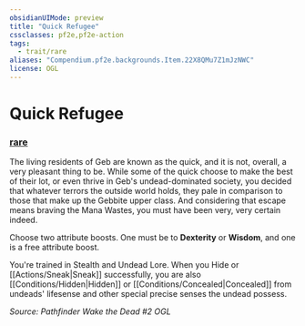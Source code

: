 ```yaml
---
obsidianUIMode: preview
title: "Quick Refugee"
cssclasses: pf2e,pf2e-action
tags:
  - trait/rare
aliases: "Compendium.pf2e.backgrounds.Item.22X8QMu7Z1mJzNWC"
license: OGL
---
```

# Quick Refugee

### [rare](rare "Rare Rarity Trait")






The living residents of Geb are known as the quick, and it is not, overall, a very pleasant thing to be. While some of the quick choose to make the best of their lot, or even thrive in Geb's undead-dominated society, you decided that whatever terrors the outside world holds, they pale in comparison to those that make up the Gebbite upper class. And considering that escape means braving the Mana Wastes, you must have been very, very certain indeed.

Choose two attribute boosts. One must be to **Dexterity** or **Wisdom**, and one is a free attribute boost.

You're trained in Stealth and Undead Lore. When you Hide or [[Actions/Sneak|Sneak]] successfully, you are also [[Conditions/Hidden|Hidden]] or [[Conditions/Concealed|Concealed]] from undeads' lifesense and other special precise senses the undead possess.

*Source: Pathfinder Wake the Dead #2*
*OGL*